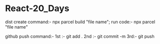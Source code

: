 # React-20_Days

dist create command:- npx parcel build "file name";
run code:- npx parcel "file name"

github push command:- 
 1st :- git add .
 2nd :- git commit -m
 3rd:- git push